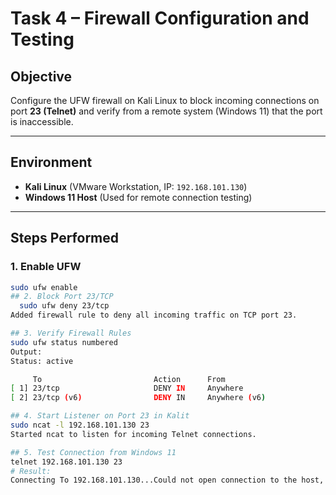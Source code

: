 # Task 4 – Firewall Configuration and Testing

## Objective
Configure the UFW firewall on Kali Linux to block incoming connections on port **23 (Telnet)** and verify from a remote system (Windows 11) that the port is inaccessible.

---

## Environment
- **Kali Linux** (VMware Workstation, IP: `192.168.101.130`)
- **Windows 11 Host** (Used for remote connection testing)

---

## Steps Performed

### 1. Enable UFW
```bash
sudo ufw enable
## 2. Block Port 23/TCP
  sudo ufw deny 23/tcp
Added firewall rule to deny all incoming traffic on TCP port 23.

## 3. Verify Firewall Rules
sudo ufw status numbered
Output:
Status: active

     To                         Action      From
[ 1] 23/tcp                     DENY IN     Anywhere
[ 2] 23/tcp (v6)                DENY IN     Anywhere (v6)

## 4. Start Listener on Port 23 in Kalit
sudo ncat -l 192.168.101.130 23
Started ncat to listen for incoming Telnet connections.

## 5. Test Connection from Windows 11
telnet 192.168.101.130 23
# Result:
Connecting To 192.168.101.130...Could not open connection to the host, on port 23: Connect failed

